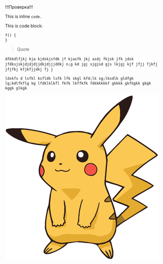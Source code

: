 !!!Проверка!!!

This is inline `code`.

This is code block:
```
f() {
}
```
> Quote

`dfkkdlfjkj kja kjdskjsfdk jf kjasfk jkj asdj fkjsk jfk jdsk jfdksjskjdjdjdjjdkjdjjjddkj n;g kd jgj sjgjsd gjs lkjgj kjf jfjj fjkfj jfjfkj kfjkfjjdkj fj j`
```
ldskfs d lsfkl ksfldk lsfk lfk skgl kfd;lk sg;lksdlk gldfgk lg;kdlfkflg kg lfdklklkfl fkfk lkffkfk fdkkkkkkf gkkkk gkfkgkk gkgk kggk glkgk
```

![Image](1.png)
